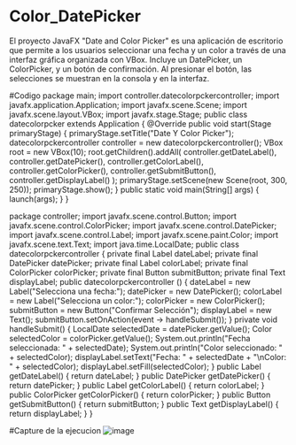 # Color_DatePicker
El proyecto JavaFX "Date and Color Picker" es una aplicación de escritorio que permite a los usuarios seleccionar una fecha y un color a través de una interfaz gráfica organizada con VBox. Incluye un DatePicker, un ColorPicker, y un botón de confirmación. Al presionar el botón, las selecciones se muestran en la consola y en la interfaz.

#Codigo
package main;
import controller.datecolorpckercontroller;
import javafx.application.Application;
import javafx.scene.Scene;
import javafx.scene.layout.VBox;
import javafx.stage.Stage;
public class datecolorpcker extends Application {
 @Override
 public void start(Stage primaryStage) {
 primaryStage.setTitle("Date Y Color Picker");
 datecolorpckercontroller controller = new datecolorpckercontroller();
 VBox root = new VBox(10); 
 root.getChildren().addAll(
 controller.getDateLabel(),
 controller.getDatePicker(),
 controller.getColorLabel(),
 controller.getColorPicker(),
 controller.getSubmitButton(),
 controller.getDisplayLabel() 
 );
 primaryStage.setScene(new Scene(root, 300, 250));
 primaryStage.show();
 }
 public static void main(String[] args) {
 launch(args);
 }
}

package controller;
import javafx.scene.control.Button;
import javafx.scene.control.ColorPicker;
import javafx.scene.control.DatePicker;
import javafx.scene.control.Label;
import javafx.scene.paint.Color;
import javafx.scene.text.Text;
import java.time.LocalDate;
public class datecolorpckercontroller {
 private final Label dateLabel;
 private final DatePicker datePicker;
 private final Label colorLabel;
 private final ColorPicker colorPicker;
 private final Button submitButton;
 private final Text displayLabel;
 public datecolorpckercontroller () {
 dateLabel = new Label("Selecciona una fecha:");
 datePicker = new DatePicker();
 colorLabel = new Label("Selecciona un color:");
 colorPicker = new ColorPicker();
 submitButton = new Button("Confirmar Selección");
 displayLabel = new Text();
 submitButton.setOnAction(event -> handleSubmit());
 }
 private void handleSubmit() {
 LocalDate selectedDate = datePicker.getValue();
 Color selectedColor = colorPicker.getValue();
 System.out.println("Fecha seleccionada: " + selectedDate);
 System.out.println("Color seleccionado: " + selectedColor);
 displayLabel.setText("Fecha: " + selectedDate + "\nColor: " + selectedColor);
 displayLabel.setFill(selectedColor);
 }
 public Label getDateLabel() {
 return dateLabel;
 }
 public DatePicker getDatePicker() {
 return datePicker;
 }
 public Label getColorLabel() {
 return colorLabel;
 }
 public ColorPicker getColorPicker() {
 return colorPicker;
 }
 public Button getSubmitButton() {
 return submitButton;
 }
 public Text getDisplayLabel() {
 return displayLabel;
 }
 }

 #Capture de la ejecucion
 ![image](https://github.com/KeviM2/Color_DatePicker/assets/168137294/a8cced52-4a6f-44c1-92f8-2098dd6e9866)

